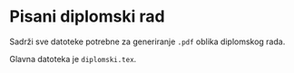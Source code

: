 # Pisani diplomski rad

Sadrži sve datoteke potrebne za generiranje `.pdf` oblika diplomskog rada.

Glavna datoteka je `diplomski.tex`.
